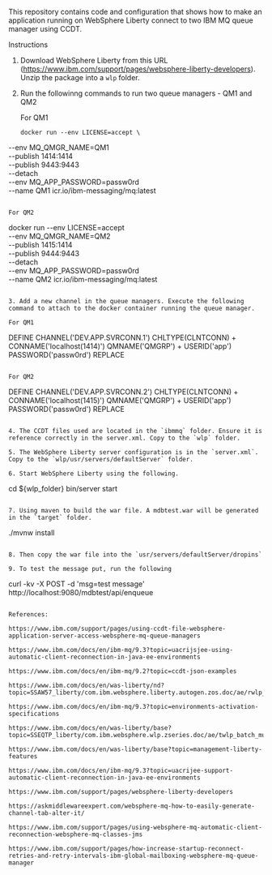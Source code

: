 This repository contains code and configuration that shows how to make an application running on WebSphere Liberty connect to two IBM MQ queue manager using CCDT.

Instructions

1. Download WebSphere Liberty from this URL (https://www.ibm.com/support/pages/websphere-liberty-developers). Unzip the package into a `wlp` folder.

2. Run the followinng commands to run two queue managers - QM1 and QM2

   For QM1

   ```
   docker run --env LICENSE=accept \
  --env MQ_QMGR_NAME=QM1 \
  --publish 1414:1414 \
  --publish 9443:9443 \
  --detach \
  --env MQ_APP_PASSWORD=passw0rd \
  --name QM1 icr.io/ibm-messaging/mq:latest
   ```
   
   For QM2

   ```
   docker run --env LICENSE=accept \
  --env MQ_QMGR_NAME=QM2 \
  --publish 1415:1414 \
  --publish 9444:9443 \
  --detach \
  --env MQ_APP_PASSWORD=passw0rd \
  --name QM2 icr.io/ibm-messaging/mq:latest
   ```
   
3. Add a new channel in the queue managers. Execute the following command to attach to the docker container running the queue manager.

   For QM1
   
   ```
   DEFINE CHANNEL('DEV.APP.SVRCONN.1') CHLTYPE(CLNTCONN) +
       CONNAME('localhost(1414)') QMNAME('QMGRP') +
       USERID('app') PASSWORD('passw0rd') REPLACE
   ```
   
   For QM2

   ```
   DEFINE CHANNEL('DEV.APP.SVRCONN.2') CHLTYPE(CLNTCONN) +
       CONNAME('localhost(1415)') QMNAME('QMGRP') +
       USERID('app') PASSWORD('passw0rd') REPLACE
   ```
   
4. The CCDT files used are located in the `ibmmq` folder. Ensure it is reference correctly in the server.xml. Copy to the `wlp` folder.

5. The WebSphere Liberty server configuration is in the `server.xml`. Copy to the `wlp/usr/servers/defaultServer` folder.

6. Start WebSphere Liberty using the following.

   ```
   cd ${wlp_folder}
   bin/server start
   ```
   
7. Using maven to build the war file. A mdbtest.war will be generated in the `target` folder.

   ```
   ./mvnw install
   ```
   
8. Then copy the war file into the `usr/servers/defaultServer/dropins`

9. To test the message put, run the following

   ```
   curl -kv -X POST -d 'msg=test message' http://localhost:9080/mdbtest/api/enqueue
   ```
   
References:

https://www.ibm.com/support/pages/using-ccdt-file-websphere-application-server-access-websphere-mq-queue-managers

https://www.ibm.com/docs/en/ibm-mq/9.3?topic=uacrijsjee-using-automatic-client-reconnection-in-java-ee-environments

https://www.ibm.com/docs/en/ibm-mq/9.2?topic=ccdt-json-examples

https://www.ibm.com/docs/en/was-liberty/nd?topic=SSAW57_liberty/com.ibm.websphere.liberty.autogen.zos.doc/ae/rwlp_config_jmsActivationSpec.html

https://www.ibm.com/docs/en/ibm-mq/9.3?topic=environments-activation-specifications

https://www.ibm.com/docs/en/was-liberty/base?topic=SSEQTP_liberty/com.ibm.websphere.wlp.zseries.doc/ae/twlp_batch_multiJVMmq.html

https://www.ibm.com/docs/en/was-liberty/base?topic=management-liberty-features

https://www.ibm.com/docs/en/ibm-mq/9.3?topic=uacrijee-support-automatic-client-reconnection-in-java-ee-environments

https://www.ibm.com/support/pages/websphere-liberty-developers

https://askmiddlewareexpert.com/websphere-mq-how-to-easily-generate-channel-tab-alter-it/

https://www.ibm.com/support/pages/using-websphere-mq-automatic-client-reconnection-websphere-mq-classes-jms

https://www.ibm.com/support/pages/how-increase-startup-reconnect-retries-and-retry-intervals-ibm-global-mailboxing-websphere-mq-queue-manager
